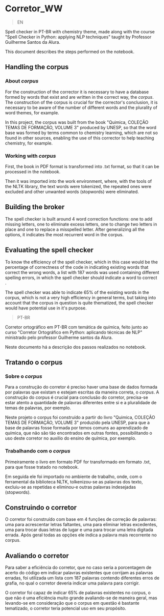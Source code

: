# Corretor_WW

>EN

Spell checker in PT-BR with chemistry theme, made along with the course "Spell Checker in Python: applying NLP techniques" taught by Professor Guilherme Santos da Alura.

This document describes the steps performed on the notebook.

## Handling the corpus

### About *corpus*

For the construction of the corrector it is necessary to have a database formed by words that exist and are written in the correct way, the *corpus*. The construction of the corpus is crucial for the corrector's conclusion, it is necessary to be aware of the number of different words and the plurality of word themes, for example.

In this project, the corpus was built from the book "Quimica, COLEÇÃO TEMAS DE FORMAÇÃO, VOLUME 3" produced by UNESP, so that the word base was formed by terms common to chemistry learning, which are not so found in other sources, enabling the use of this corrector to help teaching chemistry, for example.

### Working with *corpus*

First, the book in PDF format is transformed into .txt format, so that it can be processed in the notebook.

Then it was imported into the work environment, where, with the tools of the NLTK library, the text words were tokenized, the repeated ones were excluded and other unwanted words (stopwords) were eliminated.

## Building the broker

The spell checker is built around 4 word correction functions: one to add missing letters, one to eliminate excess letters, one to change two letters in place and one to replace a misspelled letter. After generalizing all the options, it indicates the most recurrent word in the corpus.

## Evaluating the spell checker

To know the efficiency of the spell checker, which in this case would be the percentage of correctness of the code in indicating existing words that correct the wrong words, a list with 187 words was used containing different spelling errors, in which the spell checker should indicate a word to correct .

The spell checker was able to indicate 65% of the existing words in the corpus, which is not a very high efficiency in general terms, but taking into account that the corpus in question is quite thematized, the spell checker would have potential use in it's purpose.

>PT-BR

Corretor ortográfico em PT-BR com temática de química, feito junto ao curso "Corretor Ortográfico em Python: aplicando técnicas de NLP" ministrado pelo professor Guilherme santos da Alura.

Neste documento há a descrição dos passos realizados no notebook.

## Tratando o corpus

### Sobre o *corpus*

Para a construção do corretor é preciso haver uma base de dados formada por palavras que existam e estejam escritas da maneira correta, o *corpus*. A construção do corpus é crucial para conclusão do corretor, precisa-se estar atento a quantidade de palavras diferentes entre si e a pluralidade de temas de palavras, por exemplo.

Neste projeto o corpus foi construído a partir do livro "Quimica, COLEÇÃO TEMAS DE FORMAÇÃO, VOLUME 3" produzido pela UNESP, para que a base de palavras fosse formada por temos comuns ao aprendizado de química, que não são tão encontrados em outras fontes, possibilitando o uso deste corretor no auxilio do ensino de química, por exemplo.

### Trabalhando com o *corpus*

Primeiramente o livro em formato PDF for transformado em formato .txt, para que fosse tratado no notebook.

Em seguida ele foi importado no ambiente de trabalho, onde, com o ferramental da biblioteca NLTK, tolkenizou-se as palavras dos texto, excluiu-se as repetidas e eliminou-e outras palavras indesejadas (stopwords).

## Construindo o corretor

O corretor foi construído com base em 4 funções de correção de palavras: uma para acrescentar letras faltantes, uma para eliminar letras excedentes, uma para trocar duas letras de lugar e uma para trocar uma letra digitada errada. Após geral todas as opções ele indica a palavra mais recorrente no corpus.

## Avaliando o corretor

Para saber a eficiência do corretor, que no caso seria a porcentagem de acerto do código em indicar palavras existentes que corrijam as palavras erradas, foi utilizada um lista com 187 palavras contendo diferentes erros de grafia, no qual o corretor deveria indicar uma palavra para corrigir.

O corretor foi capaz de indicar 65% de palavras existentes no corpus, o que não é uma eficiência muito grande avaliando-se de maneira geral, mas levando-se em consideração que o corpus em questão é bastante tematizado, o corretor teria potencial uso em seu propósito.


